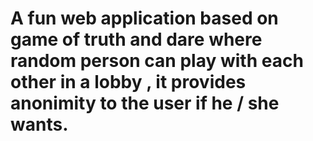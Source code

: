# A fun web application based on game of truth and dare where random person can play with each other in a lobby , it provides anonimity to the user if he / she wants.

